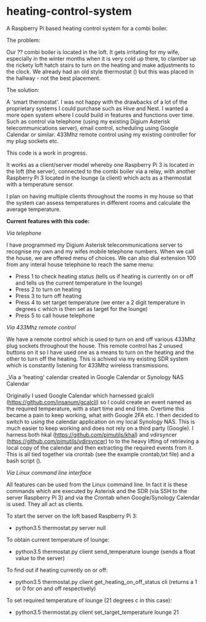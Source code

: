 # heating-control-system
A Raspberry Pi based heating control system for a combi boiler.

The problem:

Our ?? combi boiler is located in the loft.  It gets irritating for my wife, especially in the winter months when it is very cold up there, to clamber up the rickety loft hatch stairs to turn on the heating and make adjustments to the clock.  We already had an old style thermostat () but this was placed in the hallway - not the best placement.

The solution:

A 'smart thermostat'.  I was not happy with the drawbacks of a lot of the proprietary systems I could purchase such as Hive and Nest.  I wanted a more open system where I could build in features and functions over time.  Such as control via telephone (using my existing Digium Asterisk telecommunications server), email control, scheduling using Google Calendar or similar.  433Mhz remote control using my existing controller for my plug sockets etc.

This code is a work in progress.

It works as a client/server model whereby one Raspberry Pi 3 is located in the loft (the server), connected to the combi boiler via a relay, with another Raspberry Pi 3 located in the lounge (a client) which acts as a thermostat with a temperature sensor.

I plan on having multiple clients throughout the rooms in my house so that the system can assess temperatures in different rooms and calculate the average temperature.

**Current features with this code:**

_Via telephone_

I have programmed my Digium Asterisk telecommunications server to recognise my own and my wifes mobile telephone numbers.  When we call the house, we are offered menu of choices.  We can also dial extension 100 from any interal house telephone to reach the same menu:

* Press 1 to check heating status (tells us if heating is currently on or off and tells us the current temperature in the lounge)
* Press 2 to turn on heating
* Press 3 to turn off heating
* Press 4 to set target temperature (we enter a 2 digit temperature in degrees c which is then set as target for the lounge)
* Press 5 to call house telephone

_Via 433Mhz remote control_

We have a remote control which is used to turn on and off various 433Mhz plug sockets throughout the house.  This remote control has 2 unused buttons on it so I have used one as a means to turn on the heating and the other to turn off the heating.  This is achived via my existing SDR system which is constantly listening for 433Mhz wireless transmissions.

_Via a 'heating' calendar created in Google Calendar or Synology NAS Calendar

Originally I used Google Calendar which harnessed gcalcli (https://github.com/insanum/gcalcli) so I could create an event named as the required temperature, with a start time and end time.  Overtime this became a pain to keep working, what with Google 2FA etc.  I then decided to switch to using the calendar application on my local Synology NAS.  This is much easier to keep working and does not rely on a third party (Google).  I harness both hkal (https://github.com/pimutils/khal) and vdirsyncer (https://github.com/pimutils/vdirsyncer) to to the heavy lifting of retrieving a local copy of the calendar and then extracting the required events from it.  This is all tied together via crontab (see the example crontab,txt file) and a bash script ().

_Via Linux command line interface_

All features can be used from the Linux command line.  In fact it is these commands which are executed by Asterisk and the SDR (via SSH to the server Raspberry Pi 3) and via the Crontab when Google/Synology Calendar is used.  They all act as clients.

To start the server on the loft based Raspberry Pi 3:

* python3.5 thermostat.py server null

To obtain current temperature of lounge:

* python3.5 thermostat.py client send_temperature lounge (sends a float value to the server)

To find out if heating currently on or off:

* python3.5 thermostat.py client get_heating_on_off_status cli (returns a 1 or 0 for on and off respectively)

To set required temperature of lounge (21 degrees c in this case):

* python3.5 thermostat.py client set_target_temperature lounge 21
